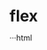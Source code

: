 # flex
···html
<!DOCTYPE html>
<html lang="en">
<head>
    <meta charset="UTF-8">
    <title>Title</title>
    <style>
      html,body{
        width: 100%;
        height: 100%;
      }
      *{
        margin: 0;
        padding: 0;
        list-style: none;
        box-sizing: border-box;
      }
      .wrap{
        display: flex;
        /*flex-direction: row;*/
        width: 100%;
        height: 100%;
        overflow: hidden;
        flex-wrap: wrap;
        padding: 20px;
        /*justify-content: space-around;*/
        /*justify-content: space-between;*/
        /*justify-content: flex-end;*/
        /*justify-content: flex-start;*/
        flex-direction: row;
        /*align-items: flex-start;*/
        /*align-content: flex-start;*/
        /*align-items: flex-end;*/
        /*align-content: flex-end;*/
        /*align-items: center;*/
        /*align-content: space-between;*/
        justify-content: space-around;    /*水平一行多个*/

        align-items: baseline;
        align-items: center;        /*竖直一行多个或者水平一行多个居中*/
        align-content: flex-start; /*竖直多行多个或者水平多行多个*/
        align-content: space-around;
        align-content: space-between;
        align-content: center;
      }
      .item{
        width: 19%;
        height: 100px;
        background-color: #00B7FF;
        text-align: center;
        line-height: 100px;
        font-size: 20px;
        color: #fff;
      }
      .item:nth-child(1){
        height: 200px;
      }
    </style>
</head>
<body>
  <div class="wrap">
      <div class="item">1</div>
      <div class="item">2</div>
      <div class="item">3</div>
      <div class="item">4</div>
      <div class="item">5</div>
      <!--<div class="item">6</div>-->

<!--      <div class="item">7</div>
      <div class="item">8</div>
      <div class="item">9</div>
      <div class="item">10</div>
      <div class="item">11</div>
      <div class="item">12</div>-->
  </div>
</body>
</html>

```
